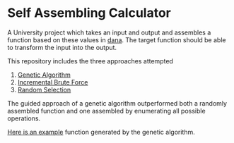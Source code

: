 # Self Assembling Calculator

A University project which takes an input and output and assembles a function based on these values in [dana](https://www.projectdana.com/). The target function should be able to transform the input into the output.

This repository includes the three approaches attempted

1. [Genetic Algorithm](https://github.com/MichaelHancock/Self-Assembling-Calculator/tree/Genetic-Algorithm-Function-Generation)
2. [Incremental Brute Force](https://github.com/MichaelHancock/Self-Assembling-Calculator/tree/Incremental-Elimination-of-Functions)
3. [Random Selection](https://github.com/MichaelHancock/Self-Assembling-Calculator/tree/Random-Function-Generation)

The guided approach of a genetic algorithm outperformed both a randomly assembled function and one assembled by enumerating all possible operations.

[Here is an example](https://github.com/MichaelHancock/Self-Assembling-Calculator/blob/Genetic-Algorithm-Function-Generation/Self%20Assembling%20Calculator/Resources/calculator.dn) function generated by the genetic algorithm.
